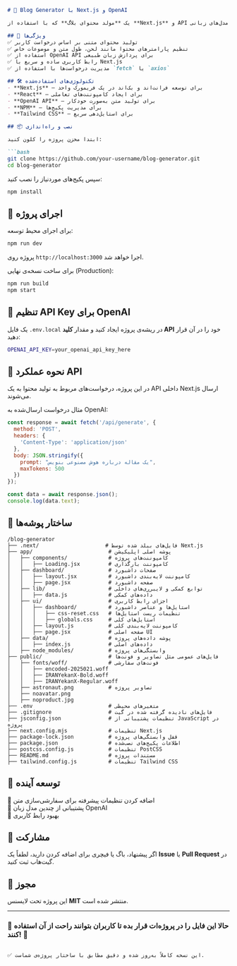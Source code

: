 
```md
# 🚀 Blog Generator با Next.js و OpenAI  

یک **مولد محتوای بلاگ** که با استفاده از **Next.js** و API مدل‌های زبانی OpenAI به کاربران اجازه می‌دهد تا مقالاتی با موضوعات دلخواه خود ایجاد کنند.  

## 🎯 ویژگی‌ها  
✅ تولید محتوای متنی بر اساس درخواست کاربر  
✅ تنظیم پارامترهای محتوا مانند لحن، طول متن و موضوعات خاص  
✅ استفاده از OpenAI API برای پردازش زبان طبیعی  
✅ رابط کاربری ساده و سریع با Next.js  
✅ مدیریت درخواست‌ها با استفاده از `fetch` یا `axios`  

## 🛠 تکنولوژی‌های استفاده‌شده  
- **Next.js** – برای توسعه فرانت‌اند و بک‌اند در یک فریمورک واحد  
- **React** – برای ایجاد کامپوننت‌های تعاملی  
- **OpenAI API** – برای تولید متن به‌صورت خودکار  
- **NPM** – برای مدیریت پکیج‌ها  
- **Tailwind CSS** – برای استایل‌دهی سریع  

## 📦 نصب و راه‌اندازی  

ابتدا مخزن پروژه را کلون کنید:  

```bash
git clone https://github.com/your-username/blog-generator.git
cd blog-generator
```

سپس پکیج‌های موردنیاز را نصب کنید:  

```bash
npm install
```

## 🚀 اجرای پروژه  

برای اجرای محیط توسعه:  

```bash
npm run dev
```

پروژه روی `http://localhost:3000` اجرا خواهد شد.  

برای ساخت نسخه‌ی نهایی (Production):  

```bash
npm run build
npm start
```

## 🔑 تنظیم API Key برای OpenAI  

یک فایل `.env.local` در ریشه‌ی پروژه ایجاد کنید و مقدار **کلید API** خود را در آن قرار دهید:  

```bash
OPENAI_API_KEY=your_openai_api_key_here
```

## 📡 نحوه عملکرد API  

در این پروژه، درخواست‌های مربوط به تولید محتوا به یک API داخلی Next.js ارسال می‌شوند.  

مثال درخواست ارسال‌شده به OpenAI:  

```javascript
const response = await fetch('/api/generate', {
  method: 'POST',
  headers: {
    'Content-Type': 'application/json'
  },
  body: JSON.stringify({
    prompt: "یک مقاله درباره هوش مصنوعی بنویس",
    maxTokens: 500
  })
});

const data = await response.json();
console.log(data.text);
```

## 📁 ساختار پوشه‌ها  

```
/blog-generator
├── .next/                     # فایل‌های بیلد شده توسط Next.js
├── app/                        # پوشه اصلی اپلیکیشن
│   ├── components/             # کامپوننت‌های پروژه
│   │   ├── Loading.jsx         # کامپوننت بارگذاری
│   ├── dashboard/              # صفحات داشبورد
│   │   ├── layout.jsx          # کامپوننت لایه‌بندی داشبورد
│   │   ├── page.jsx            # صفحه داشبورد
│   ├── lib/                    # توابع کمکی و لایبرری‌های داخلی
│   │   ├── data.js             # داده‌های کمکی
│   ├── ui/                     # اجزای رابط کاربری
│   │   ├── dashboard/          # استایل‌ها و عناصر داشبورد
│   │   │   ├── css-reset.css   # تنظیمات ریست استایل‌ها
│   │   │   ├── globals.css     # استایل‌های کلی
│   │   ├── layout.js           # کامپوننت لایه‌بندی کلی
│   │   ├── page.jsx            # صفحه اصلی UI
│   ├── data/                   # پوشه داده‌های پروژه
│   │   ├── index.js            # داده‌های اصلی
│   ├── node_modules/           # وابستگی‌های پروژه
├── public/                     # فایل‌های عمومی مثل تصاویر و فونت‌ها
│   ├── fonts/woff/             # فونت‌های سفارشی
│   │   ├── encoded-2025021.woff
│   │   ├── IRANYekanX-Bold.woff
│   │   ├── IRANYekanX-Regular.woff
│   ├── astronaut.png           # تصاویر پروژه
│   ├── noavatar.png
│   ├── noproduct.jpg
├── .env                        # متغیرهای محیطی
├── .gitignore                  # فایل‌های نادیده گرفته شده در گیت
├── jsconfig.json               # تنظیمات پشتیبانی از JavaScript در پروژه
├── next.config.mjs             # تنظیمات Next.js
├── package-lock.json           # قفل وابستگی‌های پروژه
├── package.json                # اطلاعات پکیج‌های نصب‌شده
├── postcss.config.js           # تنظیمات PostCSS
├── README.md                   # مستندات پروژه
├── tailwind.config.js          # تنظیمات Tailwind CSS
```

## 📝 توسعه آینده  
🔹 اضافه کردن تنظیمات پیشرفته برای سفارشی‌سازی متن  
🔹 پشتیبانی از چندین مدل زبان OpenAI  
🔹 بهبود رابط کاربری  

## 🤝 مشارکت  

اگر پیشنهاد، باگ یا فیچری برای اضافه کردن دارید، لطفاً یک **Issue** یا **Pull Request** در گیت‌هاب ثبت کنید.  

## 📄 مجوز  

این پروژه تحت لایسنس **MIT** منتشر شده است.  

---

### 🚀 حالا این فایل را در پروژه‌ات قرار بده تا کاربران بتوانند راحت از آن استفاده کنند! 🎉  
```  

✅ این نسخه کاملاً به‌روز شده و دقیق مطابق با ساختار پروژه‌ی شماست.
